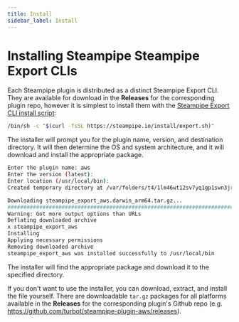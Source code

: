 ```yaml
---
title: Install
sidebar_label: Install
---
```


# Installing Steampipe Steampipe Export CLIs

Each Steampipe plugin is distributed as a distinct Steampipe Export CLI.  They are available for download in the **Releases** for the corresponding plugin repo, however it is simplest to install them with the [Steampipe Export CLI install script](https://steampipe.io/install/export.sh):  

<!--
```bash
Usage: global_installer.sh <plugin> [version] [location]
```
-->
```bash
/bin/sh -c "$(curl -fsSL https://steampipe.io/install/export.sh)"
```


The installer will prompt you for the plugin name, version, and destination directory.  It will then determine the OS and system architecture, and it will download and install the appropriate package.  

```bash
Enter the plugin name: aws
Enter the version (latest): 
Enter location (/usr/local/bin): 
Created temporary directory at /var/folders/t4/1lm46wt12sv7yq1gp1swn3jr0000gn/T/tmp.RpZLlzs2.

Downloading steampipe_export_aws.darwin_arm64.tar.gz...
###################################################################################################################################################################### 100.0%
Warning: Got more output options than URLs
Deflating downloaded archive
x steampipe_export_aws
Installing
Applying necessary permissions
Removing downloaded archive
steampipe_export_aws was installed successfully to /usr/local/bin
```

The installer will find the appropriate package and download it to the specified directory.

If you don't want to use the installer, you can download, extract, and install the file yourself. There are downloadable `tar.gz` packages for all platforms available in the **Releases** for the corresponding plugin's Github repo (e.g. https://github.com/turbot/steampipe-plugin-aws/releases).